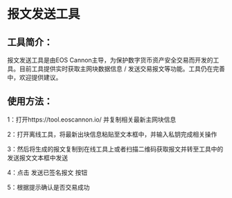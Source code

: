 
# 报文发送工具

## 工具简介：

报文发送工具是由EOS Cannon主导，为保护数字货币资产安全交易而开发的工具。目前工具提供实时获取主网块数据信息 / 发送交易报文等功能。工具仍在完善中，欢迎提供建议。
## 使用方法：

1：打开https://tool.eoscannon.io/ 并复制相关最新主网块信息<br>

2：打开离线工具，将最新出块信息粘贴至文本框中，并输入私钥完成相关操作<br>

3：然后将生成的报文复制到在线工具上或者扫描二维码获取报文并转至工具中的发送报文文本框中发送<br>

4：点击 发送已签名报文 按钮<br>

5：根据提示确认是否交易成功

